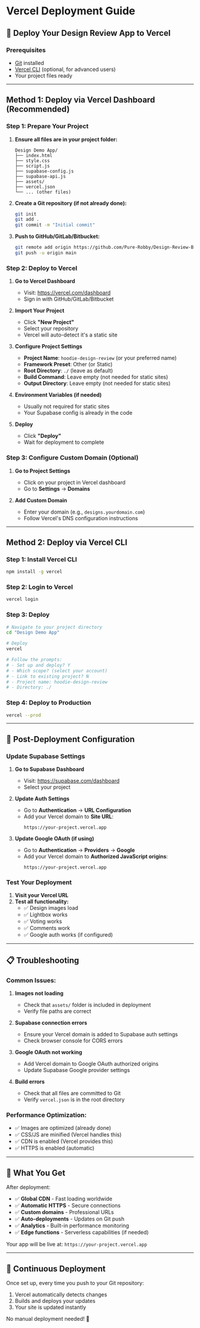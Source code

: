# Vercel Deployment Guide

## 🚀 Deploy Your Design Review App to Vercel

### Prerequisites
- [Git](https://git-scm.com/) installed
- [Vercel CLI](https://vercel.com/cli) (optional, for advanced users)
- Your project files ready

---

## Method 1: Deploy via Vercel Dashboard (Recommended)

### Step 1: Prepare Your Project
1. **Ensure all files are in your project folder:**
   ```
   Design Demo App/
   ├── index.html
   ├── style.css
   ├── script.js
   ├── supabase-config.js
   ├── supabase-api.js
   ├── assets/
   ├── vercel.json
   └── ... (other files)
   ```

2. **Create a Git repository (if not already done):**
   ```bash
   git init
   git add .
   git commit -m "Initial commit"
   ```

3. **Push to GitHub/GitLab/Bitbucket:**
   ```bash
   git remote add origin https://github.com/Pure-Robby/Design-Review-Board.git
   git push -u origin main
   ```

### Step 2: Deploy to Vercel
1. **Go to Vercel Dashboard**
   - Visit: https://vercel.com/dashboard
   - Sign in with GitHub/GitLab/Bitbucket

2. **Import Your Project**
   - Click **"New Project"**
   - Select your repository
   - Vercel will auto-detect it's a static site

3. **Configure Project Settings**
   - **Project Name**: `hoodie-design-review` (or your preferred name)
   - **Framework Preset**: Other (or Static)
   - **Root Directory**: `./` (leave as default)
   - **Build Command**: Leave empty (not needed for static sites)
   - **Output Directory**: Leave empty (not needed for static sites)

4. **Environment Variables (if needed)**
   - Usually not required for static sites
   - Your Supabase config is already in the code

5. **Deploy**
   - Click **"Deploy"**
   - Wait for deployment to complete

### Step 3: Configure Custom Domain (Optional)
1. **Go to Project Settings**
   - Click on your project in Vercel dashboard
   - Go to **Settings** → **Domains**

2. **Add Custom Domain**
   - Enter your domain (e.g., `designs.yourdomain.com`)
   - Follow Vercel's DNS configuration instructions

---

## Method 2: Deploy via Vercel CLI

### Step 1: Install Vercel CLI
```bash
npm install -g vercel
```

### Step 2: Login to Vercel
```bash
vercel login
```

### Step 3: Deploy
```bash
# Navigate to your project directory
cd "Design Demo App"

# Deploy
vercel

# Follow the prompts:
# - Set up and deploy? Y
# - Which scope? (select your account)
# - Link to existing project? N
# - Project name: hoodie-design-review
# - Directory: ./
```

### Step 4: Deploy to Production
```bash
vercel --prod
```

---

## 🔧 Post-Deployment Configuration

### Update Supabase Settings
1. **Go to Supabase Dashboard**
   - Visit: https://supabase.com/dashboard
   - Select your project

2. **Update Auth Settings**
   - Go to **Authentication** → **URL Configuration**
   - Add your Vercel domain to **Site URL**:
     ```
     https://your-project.vercel.app
     ```

3. **Update Google OAuth (if using)**
   - Go to **Authentication** → **Providers** → **Google**
   - Add your Vercel domain to **Authorized JavaScript origins**:
     ```
     https://your-project.vercel.app
     ```

### Test Your Deployment
1. **Visit your Vercel URL**
2. **Test all functionality:**
   - ✅ Design images load
   - ✅ Lightbox works
   - ✅ Voting works
   - ✅ Comments work
   - ✅ Google auth works (if configured)

---

## 📋 Troubleshooting

### Common Issues:

1. **Images not loading**
   - Check that `assets/` folder is included in deployment
   - Verify file paths are correct

2. **Supabase connection errors**
   - Ensure your Vercel domain is added to Supabase auth settings
   - Check browser console for CORS errors

3. **Google OAuth not working**
   - Add Vercel domain to Google OAuth authorized origins
   - Update Supabase Google provider settings

4. **Build errors**
   - Check that all files are committed to Git
   - Verify `vercel.json` is in the root directory

### Performance Optimization:
- ✅ Images are optimized (already done)
- ✅ CSS/JS are minified (Vercel handles this)
- ✅ CDN is enabled (Vercel provides this)
- ✅ HTTPS is enabled (automatic)

---

## 🎉 What You Get

After deployment:
- ✅ **Global CDN** - Fast loading worldwide
- ✅ **Automatic HTTPS** - Secure connections
- ✅ **Custom domains** - Professional URLs
- ✅ **Auto-deployments** - Updates on Git push
- ✅ **Analytics** - Built-in performance monitoring
- ✅ **Edge functions** - Serverless capabilities (if needed)

Your app will be live at: `https://your-project.vercel.app`

---

## 🔄 Continuous Deployment

Once set up, every time you push to your Git repository:
1. Vercel automatically detects changes
2. Builds and deploys your updates
3. Your site is updated instantly

No manual deployment needed! 🚀 